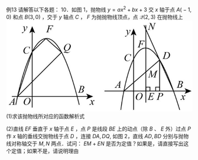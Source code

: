 例13 请解答以下各题： 10．如图 1，抛物线 $y = a x ^ { 2 } + b x + 3$ 交 $x$ 轴于点 $A { \big ( } { - } 1 , 0 { \big ) }$ 和点 $B \left( 3 , 0 \right)$ ，交于 $y$ 轴点 $C$ ， $F$ 为抛抛物线顶点，点 $\mathcal { Q } ( 2 , 3 )$ 在抛物线上
![](<../../qs_image_DB/专题3-1_二次函数中的10类定值、定点问题（解析版）/3430d0007f2a335b5ba832e6e8d81acffba3c50fe7061b5900734238c3eaec45.jpg>)
(1)求该抛物线所对应的函数解析式

(2)直线 $E F$ 垂直于 $x$ 轴于点 $E$ ，点 $P$ 是线段 $B E$ 上的动点（除 $B$ 、 $E$ 外）过点 $P$ 作 $x$ 轴的垂线交抛物线于点 $D$ ，连接 $D A , D Q ,$ 如图 2，直线 $A D , B D$ 分别与抛物线对称轴交于 $M , N$ 两点．试问： $E M + E N$ 是否为定值？如果是，请直接写出这个定值；如果不是，请说明理由
